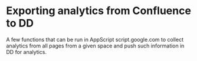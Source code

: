 Exporting analytics from Confluence to DD
=========================================

A few functions that can be run in AppScript script.google.com to collect analytics from all pages from a given space and push such information in DD for analytics.